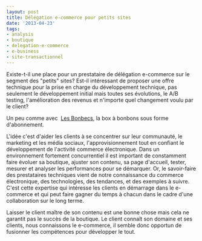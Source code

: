 ```yaml
---
layout: post
title: Délégation e-commerce pour petits sites
date: '2013-04-23'
tags:
- analysis
- boutique
- delegation-e-commerce
- e-business
- site-transactionnel
---
```


Existe-t-il une place pour un prestataire de délégation e-commerce sur le segment des "petits" sites? Est-il intéressant de proposer une offre technique pour la prise en charge du développement technique, pas seulement le développement initial mais toutes ses évolutions, le A/B testing, l'amélioration des revenus et n'importe quel changement voulu par le client?

Un peu comme avec 
[Les Bonbecs](http://lesbonbecs.com), la box à bonbons sous forme d'abonnement.

L'idée c'est d'aider les clients à se concentrer sur leur communauté, le marketing et les média sociaux, l'approvisionnement tout en confiant le développement de l'activité commerce électronique. Dans un environnement fortement concurrentiel il est important de constamment faire évoluer sa boutique, ajuster son contenu, sa page d'accueil, tester, mesurer et analyser les performances pour se démarquer. Or, le savoir-faire des prestataires techniques vient de notre connaissance du commerce électronique, des technologies, des tendances, et des exemples à suivre. C'est cette expertise qui intéresse les clients en démarrage dans le e-commerce et qui peut faire gagner du temps à chacun dans le cadre d'une collaboration sur le long terme.

Laisser le client maître de son contenu est une bonne chose mais cela ne garantit pas le succès de la boutique. Le client connaît son domaine et ses clients, nous connaissons le e-commerce, il semble donc opportun de fusionner les compétences pour développer le tout.
